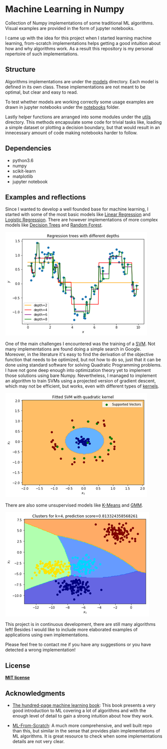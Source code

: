 # Machine Learning in Numpy

Collection of Numpy implementations of some traditional ML algorithms. Visual
examples are provided in the form of jupyter notebooks.


I came up with the idea for this project when I started learning machine learning,
from-scratch implementations helps getting a good intuition about how and why
algorithms work. As a result this repository is my personal repertoire of such
implementations.

## Structure

Algorithms implementations are under the [models](./models/) directory.
Each model is defined in its own class. These implementations are not meant to
be optimal, but clear and easy to read.

To test whether models are working correctly some usage examples are drawn in
jupyter notebooks under the [notebooks](./notebooks/) folder.

Lastly helper functions are arranged into some modules under the [utils](./utils/)
directory. This methods encapsulate some code for trivial tasks like, loading a simple dataset or plotting a decision boundary, but that would result in an innecessary amount of code making notebooks harder to follow.

## Dependencies

* python3.6
* numpy
* scikit-learn
* matplotlib
* jupyter notebook

## Examples and reflections

Since I wanted to develop a well founded base for machine learning, I started
with some of the most basic models like [Linear Regression](./notebooks/linear-regression.ipynb) and [Logistic Regression](logistic-regression.ipynb).
There are however implementations of more complex models like [Decision Trees](
./notebooks/vanilla-decision-tree.ipynb) and [Random Forest](/notebooks/boston-dataset-trees.ipynb).

![Image of regression lines from decision trees](./images/regression-trees.png)

One of the main challenges I encountered was the training of a [SVM](./notebooks/svm-derivation.ipynb). Not many implementations are found doing a simple search in
Google. Moreover, in the literature it's easy to find the derivation of the objective function that needs to be optimized, but not how to do so, just that it can be
done using standard software for solving Quadratic Programming problems. I have
not gone deep enough into optimization theory yet to implement those solutions
using bare Numpy. Nevertheless, I managed to implement an algorithm to train SVMs using
a projected version of gradient descent, which may not be efficient, but works,
even with different types of [kernels](./notebooks/svm-kernels.ipynb).

![Image of the decision boundary of a SVM](./images/quadratic-svm.png)

There are also some unsupervised models like [K-Means](./notebooks/vanilla-kmeans.ipynb) and [GMM](vanilla-gmm.ipynb).

![Image of the decision boundary of a GMM clusterization](./images/gmm-clusters.png)

This project is in continuous development, there are still many algorithms left!
Besides I would like to include more elaborated examples of applications using
own implementations.

Please feel free to contact me if you have any suggestions or you have detected
a wrong implementation!

## License
**[MIT license](https://opensource.org/licenses/mit-license.php)**

## Acknowledgments

* [The hundred-page machine learning book](http://themlbook.com/): This book presents
a very good introduction to ML covering a lot of algorithms and with the enough
level of detail to gain a strong intuition about how they work.

* [ML-From-Scratch](https://github.com/eriklindernoren/ML-From-Scratch): A much
more comprehensive, and well built repo than this, but similar in the sense that
provides plain implementations of ML algorithms. It is great resource to check
when some implementations details are not very clear.
